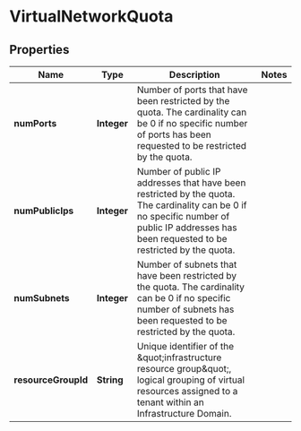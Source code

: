 
# VirtualNetworkQuota

## Properties
Name | Type | Description | Notes
------------ | ------------- | ------------- | -------------
**numPorts** | **Integer** | Number of ports that have been restricted by the quota. The cardinality can be 0 if no specific number of ports has been requested to be restricted by the quota. | 
**numPublicIps** | **Integer** | Number of public IP addresses that have been restricted by the quota. The cardinality can be 0 if no specific number of public IP addresses has been requested to be restricted by the quota. | 
**numSubnets** | **Integer** | Number of subnets that have been restricted by the quota. The cardinality can be 0 if no specific number of subnets has been requested to be restricted by the quota. | 
**resourceGroupId** | **String** | Unique identifier of the \&quot;infrastructure resource group\&quot;, logical grouping of virtual resources assigned to a tenant within an Infrastructure Domain. | 



